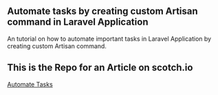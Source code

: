 
## Automate tasks by creating custom Artisan command in Laravel Application

An tutorial on how to automate important tasks in Laravel Application by creating custom Artisan command.

## This is the Repo for an Article on scotch.io

[Automate Tasks](https://scotch.io/bar-talk/automate-tasks-by-creating-custom-artisan-command-in-laravel)

